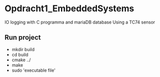 # Opdracht1_EmbeddedSystems
IO logging with C programma and mariaDB database
Using a TC74 sensor

## Run project
* mkdir build
* cd build
* cmake ../
* make
* sudo 'executable file'
